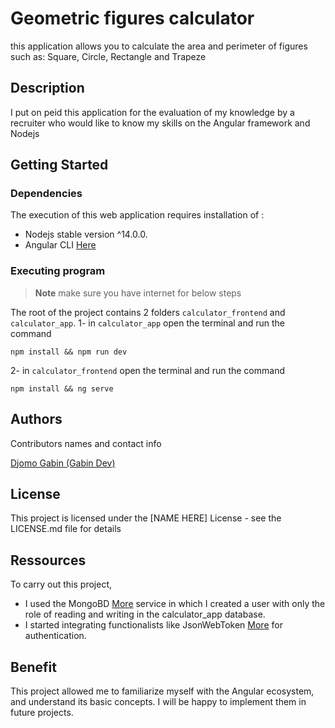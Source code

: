 # Geometric figures calculator

this application allows you to calculate the area and perimeter of figures such as: Square, Circle, Rectangle and Trapeze

## Description

I put on peid this application for the evaluation of my knowledge by a recruiter who would like to know my skills on the Angular framework and Nodejs

## Getting Started

### Dependencies

The execution of this web application requires installation of : 
* Nodejs stable version ^14.0.0.
* Angular CLI [Here](https://angular.io/guide/setup-local)


### Executing program

> **Note**
> make sure you have internet for below steps

The root of the project contains 2 folders `calculator_frontend` and `calculator_app`.
1- in `calculator_app` open the terminal and run the command 
```
npm install && npm run dev
```

2- in `calculator_frontend` open the terminal and run the command 
```
npm install && ng serve
```

## Authors

Contributors names and contact info

[Djomo Gabin (Gabin Dev)](https://github.com/GabinDev)

## License

This project is licensed under the [NAME HERE] License - see the LICENSE.md file for details

## Ressources
To carry out this project,
- I used the MongoBD [More](https://www.mongodb.com/) service in which I created a user with only the role of reading and writing in the calculator_app database.
- I started integrating functionalists like JsonWebToken [More](https://jwt.io/) for  authentication.

## Benefit

This project allowed me to familiarize myself with the Angular ecosystem,
and understand its basic concepts. I will be happy to implement them in future projects.
